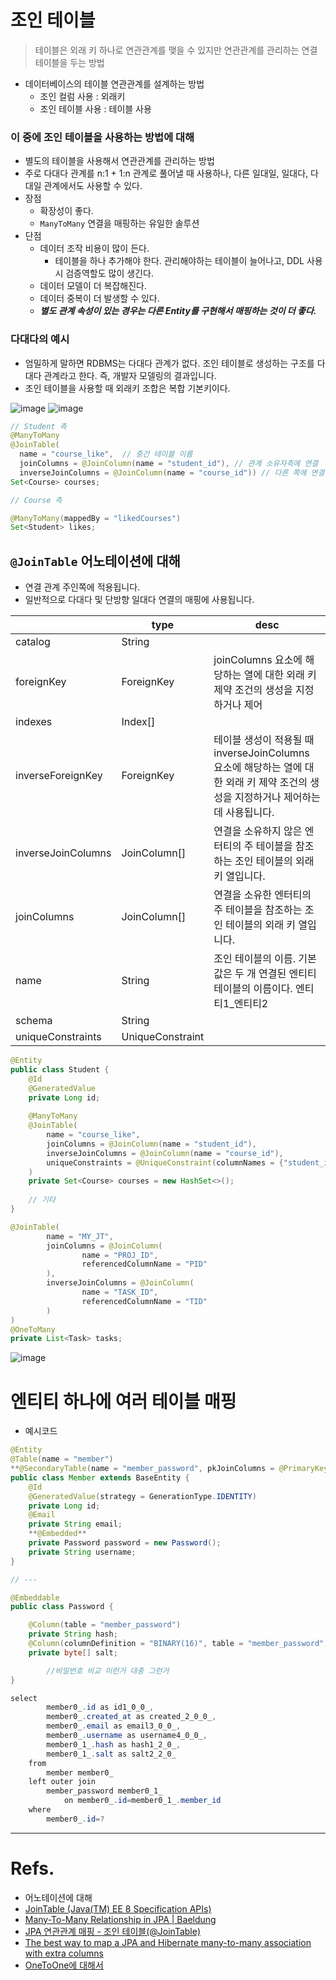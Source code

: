 # 조인 테이블

> 테이블은 외래 키 하나로 연관관계를 맺을 수 있지만 연관관계를 관리하는 연결 테이블을 두는 방법
> 
- 데이터베이스의 테이블 연관관계를 설계하는 방법
    - 조인 컬럼 사용 : 외래키
    - 조인 테이블 사용 : 테이블 사용

### 이 중에 조인 테이블을 사용하는 방법에 대해

- 별도의 테이블을 사용해서 연관관계를 관리하는 방법
- 주로 다대다 관계를 n:1 + 1:n 관계로 풀어낼 때 사용하나, 다른 일대일, 일대다, 다대일 관계에서도 사용할 수 있다.
- 장점
    - 확장성이 좋다.
    - `ManyToMany` 연결을 매핑하는 유일한 솔루션
- 단점
    - 데이터 조작 비용이 많이 든다.
        - 테이블을 하나 추가해야 한다. 관리해야하는 테이블이 늘어나고, DDL 사용시 검증역할도 많이 생긴다.
    - 데이터 모델이 더 복잡해진다.
    - 데이터 중복이 더 발생할 수 있다.
    - ***별도 관계 속성이 있는 경우는 다른 Entity를 구현해서 매핑하는 것이 더 좋다.***

### 다대다의 예시

- 엄밀하게 말하면 RDBMS는 다대다 관계가 없다. 조인 테이블로 생성하는 구조를 다대다 관계라고 한다. 즉, 개발자 모델링의 결과입니다.
- 조인 테이블을 사용할 때 외래키 조합은 복합 기본키이다.

![image](https://github.com/CodeSquad-2023-BE-Study/Jpa-Study/assets/103120173/c6f93c69-0541-441b-8e86-ba1afa66ffb9)
![image](https://github.com/CodeSquad-2023-BE-Study/Jpa-Study/assets/103120173/3727d70c-e41d-435f-8ed7-0b3bff8b62cc)

```java
// Student 측
@ManyToMany
@JoinTable(
  name = "course_like",  // 중간 테이블 이름
  joinColumns = @JoinColumn(name = "student_id"), // 관계 소유자측에 연결
  inverseJoinColumns = @JoinColumn(name = "course_id")) // 다른 쪽에 연결
Set<Course> courses;
```

```java
// Course 측

@ManyToMany(mappedBy = "likedCourses")
Set<Student> likes;
```

## `@JoinTable` 어노테이션에 대해

- 연결 관계 주인쪽에 적용됩니다.
- 일반적으로 다대다 및 단방향 일대다 연결의 매핑에 사용됩니다.

|  | type | desc |
| --- | --- | --- |
| catalog | String |  |
| foreignKey | ForeignKey | joinColumns 요소에 해당하는 열에 대한 외래 키 제약 조건의 생성을 지정하거나 제어 |
| indexes | Index[] |  |
| inverseForeignKey | ForeignKey | 테이블 생성이 적용될 때 inverseJoinColumns 요소에 해당하는 열에 대한 외래 키 제약 조건의 생성을 지정하거나 제어하는 데 사용됩니다. |
| inverseJoinColumns | JoinColumn[] | 연결을 소유하지 않은 엔터티의 주 테이블을 참조하는 조인 테이블의 외래 키 열입니다. |
| joinColumns | JoinColumn[] | 연결을 소유한 엔터티의 주 테이블을 참조하는 조인 테이블의 외래 키 열입니다. |
| name | String | 조인 테이블의 이름. 기본값은 두 개 연결된 엔티티 테이블의 이름이다. 엔티티1_엔티티2 |
| schema | String |  |
| uniqueConstraints | UniqueConstraint |  |

```java
@Entity
public class Student {
    @Id
    @GeneratedValue
    private Long id;
    
    @ManyToMany
    @JoinTable(
        name = "course_like",
        joinColumns = @JoinColumn(name = "student_id"),
        inverseJoinColumns = @JoinColumn(name = "course_id"),
        uniqueConstraints = @UniqueConstraint(columnNames = {"student_id", "course_id"})
    )
    private Set<Course> courses = new HashSet<>();
    
    // 기타
}
```

```java
@JoinTable(
        name = "MY_JT",
        joinColumns = @JoinColumn(
                name = "PROJ_ID",
                referencedColumnName = "PID"
        ),
        inverseJoinColumns = @JoinColumn(
                name = "TASK_ID",
                referencedColumnName = "TID"
        )
)
@OneToMany
private List<Task> tasks;
```

![image](https://github.com/CodeSquad-2023-BE-Study/Jpa-Study/assets/103120173/6b311a90-43a1-4366-8c50-eadda1170789)

# 엔티티 하나에 여러 테이블 매핑

- 예시코드

```java
@Entity
@Table(name = "member")
**@SecondaryTable(name = "member_password", pkJoinColumns = @PrimaryKeyJoinColumn(name = "member_id"))**
public class Member extends BaseEntity {
    @Id
    @GeneratedValue(strategy = GenerationType.IDENTITY)
    private Long id;
    @Email
    private String email;
    **@Embedded**
    private Password password = new Password();
    private String username;
}

// ---

@Embeddable
public class Password {

    @Column(table = "member_password")
    private String hash;
    @Column(columnDefinition = "BINARY(16)", table = "member_password")
    private byte[] salt;

		//비밀번호 비교 이런거 대충 그런거
}
```

```java
select
        member0_.id as id1_0_0_,
        member0_.created_at as created_2_0_0_,
        member0_.email as email3_0_0_,
        member0_.username as username4_0_0_,
        member0_1_.hash as hash1_2_0_,
        member0_1_.salt as salt2_2_0_ 
    from
        member member0_ 
    left outer join
        member_password member0_1_ 
            on member0_.id=member0_1_.member_id 
    where
        member0_.id=?
```

---

# Refs.

- 어노테이션에 대해
- [JoinTable (Java(TM) EE 8 Specification APIs)](https://javaee.github.io/javaee-spec/javadocs/javax/persistence/JoinTable.html)
- [Many-To-Many Relationship in JPA | Baeldung](https://www.baeldung.com/jpa-many-to-many)
- [JPA 연관관계 매핑 - 조인 테이블(@JoinTable)](https://parkhyeokjin.github.io/jpa/2019/10/28/JPA-chap6.html)
- [The best way to map a JPA and Hibernate many-to-many association with extra columns](https://vladmihalcea.com/the-best-way-to-map-a-many-to-many-association-with-extra-columns-when-using-jpa-and-hibernate/)
- [OneToOne에 대해서](https://shirohoo.github.io/spring/spring-data-jpa/2021-05-31-one-to-one/)

